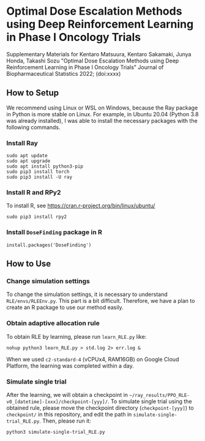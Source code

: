 # Optimal Dose Escalation Methods using Deep Reinforcement Learning in Phase I Oncology Trials
Supplementary Materials for Kentaro Matsuura, Kentaro Sakamaki, Junya Honda, Takashi Sozu "Optimal Dose Escalation Methods using Deep Reinforcement Learning in Phase I Oncology Trials" Journal of Biopharmaceutical Statistics 2022; (doi:xxxx)

## How to Setup
We recommend using Linux or WSL on Windows, because the Ray package in Python is more stable on Linux. For example, in Ubuntu 20.04 (Python 3.8 was already installed), I was able to install the necessary packages with the following commands.

### Install Ray
```
sudo apt update
sudo apt upgrade
sudo apt install python3-pip
sudo pip3 install torch
sudo pip3 install -U ray
```

### Install R and RPy2
To install R, see https://cran.r-project.org/bin/linux/ubuntu/

```
sudo pip3 install rpy2
```

### Install `DoseFinding` package in R
```
install.packages('DoseFinding')
```

## How to Use
### Change simulation settings
To change the simulation settings, it is necessary to understand `RLE/envs/RLEEnv.py`. This part is a bit difficult. Therefore, we have a plan to create an R package to use our method easily.

### Obtain adaptive allocation rule
To obtain RLE by learning, please run `learn_RLE.py` like:

```
nohup python3 learn_RLE.py > std.log 2> err.log &
```

When we used `c2-standard-4` (vCPUx4, RAM16GB) on Google Cloud Platform, the learning was completed within a day.

### Simulate single trial
After the learning, we will obtain a checkpoint in `~/ray_results/PPO_RLE-v0_[datetime]-[xxx]/checkpoint-[yyy]/`. To simulate single trial using the obtained rule, please move the checkpoint directory (`checkpoint-[yyy]`) to `checkpoint/` in this repository, and edit the path in `simulate-single-trial_RLE.py`. Then, please run it:

```
python3 simulate-single-trial_RLE.py
```
